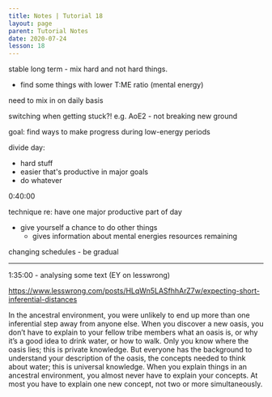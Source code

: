```yaml
---
title: Notes | Tutorial 18
layout: page
parent: Tutorial Notes
date: 2020-07-24
lesson: 18
---
```


stable long term - mix hard and not hard things.
- find some things with lower T:ME ratio (mental energy)

need to mix in on daily basis

switching when getting stuck?! e.g. AoE2 - not breaking new ground

goal: find ways to make progress during low-energy periods

divide day:

- hard stuff
- easier that's productive in major goals
- do whatever

0:40:00

technique re: have one major productive part of day
- give yourself a chance to do other things
  - gives information about mental energies resources remaining

changing schedules - be gradual



----

1:35:00 - analysing some text (EY on lesswrong)

https://www.lesswrong.com/posts/HLqWn5LASfhhArZ7w/expecting-short-inferential-distances

In the ancestral environment, you were unlikely to end up more than one inferential step away from anyone else. When you discover a new oasis, you don’t have to explain to your fellow tribe members what an oasis is, or why it’s a good idea to drink water, or how to walk. Only you know where the oasis lies; this is private knowledge. But everyone has the background to understand your description of the oasis, the concepts needed to think about water; this is universal knowledge. When you explain things in an ancestral environment, you almost never have to explain your concepts. At most you have to explain one new concept, not two or more simultaneously.
